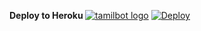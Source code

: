 <b> Deploy to Heroku </b>
[![tamilbot logo](https://telegra.ph/file/6babc0f95a5362fd27872.jpg)](https://heroku.com/deploy?template=https://github.com/Sathishzus/TamilVc)
[![Deploy](https://www.herokucdn.com/deploy/button.svg)](https://heroku.com/deploy?template=https://github.com/jaabirosman/TamilVc)
